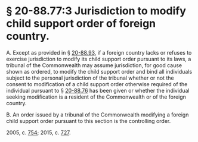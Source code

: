 # § 20-88.77:3 Jurisdiction to modify child support order of foreign country.

<p>A. Except as provided in § <a href='http://law.lis.virginia.gov/vacode/20-88.93/'>20-88.93</a>, if a foreign country lacks or refuses to exercise jurisdiction to modify its child support order pursuant to its laws, a tribunal of the Commonwealth may assume jurisdiction, for good cause shown as ordered, to modify the child support order and bind all individuals subject to the personal jurisdiction of the tribunal whether or not the consent to modification of a child support order otherwise required of the individual pursuant to § <a href='http://law.lis.virginia.gov/vacode/20-88.76/'>20-88.76</a> has been given or whether the individual seeking modification is a resident of the Commonwealth or of the foreign country.</p><p>B. An order issued by a tribunal of the Commonwealth modifying a foreign child support order pursuant to this section is the controlling order.</p><p>2005, c. <a href='http://lis.virginia.gov/cgi-bin/legp604.exe?051+ful+CHAP0754'>754</a>; 2015, c. <a href='http://lis.virginia.gov/cgi-bin/legp604.exe?151+ful+CHAP0727'>727</a>.</p>